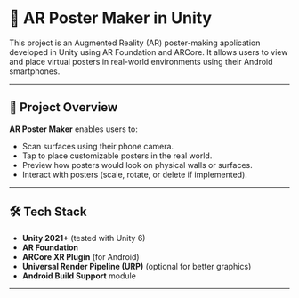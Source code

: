 # 📱 AR Poster Maker in Unity

This project is an Augmented Reality (AR) poster-making application developed in Unity using AR Foundation and ARCore. It allows users to view and place virtual posters in real-world environments using their Android smartphones.

---

## 🎯 Project Overview

**AR Poster Maker** enables users to:
- Scan surfaces using their phone camera.
- Tap to place customizable posters in the real world.
- Preview how posters would look on physical walls or surfaces.
- Interact with posters (scale, rotate, or delete if implemented).

---

## 🛠️ Tech Stack

- **Unity 2021+** (tested with Unity 6)
- **AR Foundation**
- **ARCore XR Plugin** (for Android)
- **Universal Render Pipeline (URP)** (optional for better graphics)
- **Android Build Support** module

---
